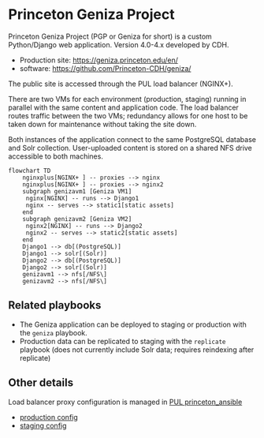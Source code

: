 # Princeton Geniza Project

Princeton Geniza Project (PGP or Geniza for short) is a custom
Python/Django web application. Version 4.0-4.x developed by CDH.

- Production site: https://geniza.princeton.edu/en/
- software: https://github.com/Princeton-CDH/geniza/

The public site is accessed through the PUL load balancer (NGINX+).

There are two VMs for each environment (production, staging) running in
parallel with the same content and application code. The load balancer
routes traffic between the two VMs; redundancy allows for one host to
be taken down for maintenance without taking the site down.

Both instances of the application connect to the same PostgreSQL
database and Solr collection. User-uploaded content is stored on a
shared NFS drive accessible to both machines.

```mermaid
flowchart TD
    nginxplus[NGINX+ ] -- proxies --> nginx
    nginxplus[NGINX+ ] -- proxies --> nginx2
    subgraph genizavm1 [Geniza VM1]
     nginx[NGINX] -- runs --> Django1
     nginx -- serves --> static1[static assets]
    end
    subgraph genizavm2 [Geniza VM2]
     nginx2[NGINX] -- runs --> Django2
     nginx2 -- serves --> static2[static assets]
    end
    Django1 --> db[(PostgreSQL)]
    Django1 --> solr[(Solr)]
    Django2 --> db[(PostgreSQL)]
    Django2 --> solr[(Solr)]
    genizavm1 --> nfs[/NFS\]
    genizavm2 --> nfs[/NFS\]
```


## Related playbooks

- The Geniza application can be deployed to staging or production with
  the `geniza` playbook.
- Production data can be replicated to staging with the `replicate`
  playbook (does not currently include Solr data; requires reindexing
  after replicate)

## Other details

Load balancer proxy configuration is managed in
[PUL princeton_ansible](https://github.com/pulibrary/princeton_ansible)

- [production config](https://github.com/pulibrary/princeton_ansible/blob/main/roles/nginxplus/files/conf/http/cdh_prod_geniza.conf)
- [staging config](https://github.com/pulibrary/princeton_ansible/blob/main/roles/nginxplus/files/conf/http/cdh_test_geniza.conf)
